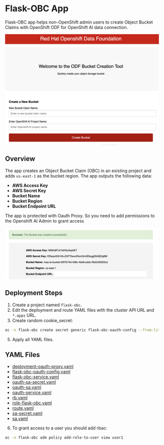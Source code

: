 # Flask-OBC App

Flask-OBC app helps non-OpenShift admin users to create Object Bucket Claims with OpenShift ODF for OpenShift AI data connection.

![App Screenshot](app.png)

## Overview

The app creates an Object Bucket Claim (OBC) in an existing project and adds `us-east-1` as the bucket region. The app outputs the following data:

- **AWS Access Key**
- **AWS Secret Key**
- **Bucket Name**
- **Bucket Region**
- **Bucket Endpoint URL**

The app is protected with Oauth Proxy. So you need to add permissions to the Openshift AI Admin to grant access

![Output Screenshot](output.png)

## Deployment Steps

1. Create a project named `flask-obc`.
2. Edit the deployment and route YAML files with the cluster API URL and `*.apps` URL.
4. Create random cookie_secret: 
```bash
oc -n flask-obc create secret generic flask-obc-oauth-config --from-literal=session_secret=$(head /dev/urandom | tr -dc A-Za-z0-9 | head -c43)
```
5. Apply all YAML files.

## YAML Files

- [deployment-oauth-proxy.yaml](deployment-oauth-proxy.yaml)
- [flask-obc-oauth-config.yaml](flask-obc-oauth-config.yaml)
- [flask-obc-service.yaml](flask-obc-service.yaml)
- [oauth-sa-secret.yaml](oauth-sa-secret.yaml)
- [oauth-sa.yaml](oauth-sa.yaml)
- [oauth-service.yaml](oauth-service.yaml)
- [rb.yaml](rb.yaml)
- [role-flask-obc.yaml](role-flask-obc.yaml)
- [route.yaml](route.yaml)
- [sa-secret.yaml](sa-secret.yaml)
- [sa.yaml](sa.yaml)

6. To grant access to a user you should add rbac:
```bash
oc -n flask-obc adm policy add-role-to-user view user1
```
